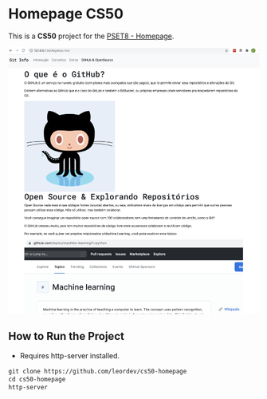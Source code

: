 # Homepage CS50

This is a **CS50** project for the [PSET8 - Homepage](https://cs50.harvard.edu/x/2020/tracks/web/homepage).

![demo do projeto](imagens/demo.png)

## How to Run the Project

- Requires http-server installed.

```
git clone https://github.com/leordev/cs50-homepage
cd cs50-homepage
http-server
```

